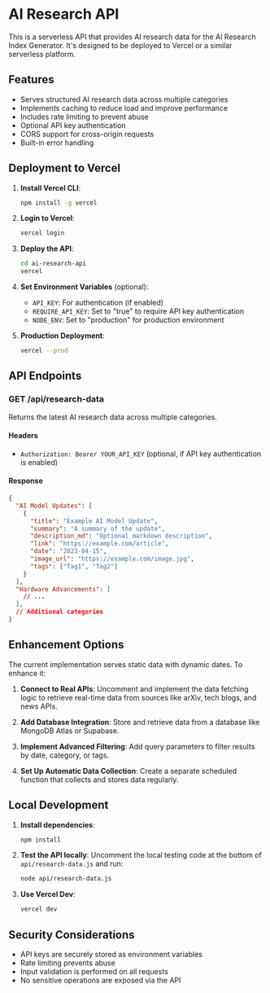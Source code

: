 # AI Research API

This is a serverless API that provides AI research data for the AI Research Index Generator. It's designed to be deployed to Vercel or a similar serverless platform.

## Features

- Serves structured AI research data across multiple categories
- Implements caching to reduce load and improve performance
- Includes rate limiting to prevent abuse
- Optional API key authentication
- CORS support for cross-origin requests
- Built-in error handling

## Deployment to Vercel

1. **Install Vercel CLI**:
   ```bash
   npm install -g vercel
   ```

2. **Login to Vercel**:
   ```bash
   vercel login
   ```

3. **Deploy the API**:
   ```bash
   cd ai-research-api
   vercel
   ```

4. **Set Environment Variables** (optional):
   - `API_KEY`: For authentication (if enabled)
   - `REQUIRE_API_KEY`: Set to "true" to require API key authentication
   - `NODE_ENV`: Set to "production" for production environment

5. **Production Deployment**:
   ```bash
   vercel --prod
   ```

## API Endpoints

### GET /api/research-data

Returns the latest AI research data across multiple categories.

#### Headers

- `Authorization: Bearer YOUR_API_KEY` (optional, if API key authentication is enabled)

#### Response

```json
{
  "AI Model Updates": [
    {
      "title": "Example AI Model Update",
      "summary": "A summary of the update",
      "description_md": "Optional markdown description",
      "link": "https://example.com/article",
      "date": "2023-04-15",
      "image_url": "https://example.com/image.jpg",
      "tags": ["Tag1", "Tag2"]
    }
  ],
  "Hardware Advancements": [
    // ...
  ],
  // Additional categories
}
```

## Enhancement Options

The current implementation serves static data with dynamic dates. To enhance it:

1. **Connect to Real APIs**: Uncomment and implement the data fetching logic to retrieve real-time data from sources like arXiv, tech blogs, and news APIs.

2. **Add Database Integration**: Store and retrieve data from a database like MongoDB Atlas or Supabase.

3. **Implement Advanced Filtering**: Add query parameters to filter results by date, category, or tags.

4. **Set Up Automatic Data Collection**: Create a separate scheduled function that collects and stores data regularly.

## Local Development

1. **Install dependencies**:
   ```bash
   npm install
   ```

2. **Test the API locally**:
   Uncomment the local testing code at the bottom of `api/research-data.js` and run:
   ```bash
   node api/research-data.js
   ```

3. **Use Vercel Dev**:
   ```bash
   vercel dev
   ```

## Security Considerations

- API keys are securely stored as environment variables
- Rate limiting prevents abuse
- Input validation is performed on all requests
- No sensitive operations are exposed via the API 
